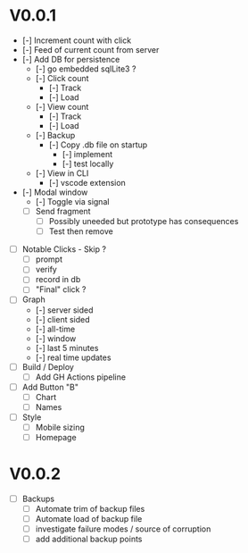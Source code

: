 # V0.0.1
- [-] Increment count with click
- [-] Feed of current count from server
- [-] Add DB for persistence 
    - [-] go embedded sqlLite3 ? 
    - [-] Click count
      - [-] Track
      - [-] Load
    - [-] View count 
      - [-] Track
      - [-] Load
    - [-] Backup
      - [-] Copy .db file on startup
        - [-] implement
        - [-] test locally
    - [-] View in CLI
      - [-] vscode extension
- [-] Modal window
  - [-] Toggle via signal
  - [ ] Send fragment
    - [ ] Possibly uneeded but prototype has consequences
    - [ ] Test then remove  
- [ ] Notable Clicks - Skip ? 
  - [ ] prompt
  - [ ] verify 
  - [ ] record in db
  - [ ] "Final" click ? 
- [ ] Graph 
  - [-] server sided
  - [-] client sided
  - [-] all-time
  - [-] window 
  - [-] last 5 minutes 
  - [-] real time updates 
- [ ] Build / Deploy
  - [ ] Add GH Actions pipeline
- [ ] Add Button "B"
  - [ ] Chart
  - [ ] Names
- [ ] Style
  - [ ] Mobile sizing
  - [ ] Homepage

# V0.0.2
- [ ] Backups
    - [ ] Automate trim of backup files
    - [ ] Automate load of backup file
    - [ ] investigate failure modes / source of corruption
    - [ ] add additional backup points
